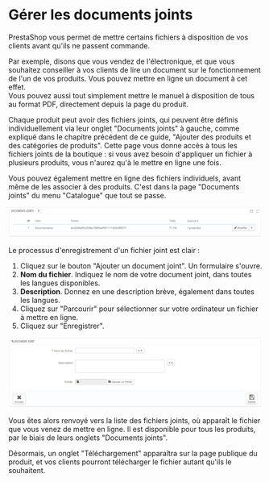 # Gérer les documents joints

PrestaShop vous permet de mettre certains fichiers à disposition de vos clients avant qu'ils ne passent commande.

Par exemple, disons que vous vendez de l'électronique, et que vous souhaitez conseiller à vos clients de lire un document sur le fonctionnement de l'un de vos produits. Vous pouvez mettre en ligne un document à cet effet.\
&#x20;Vous pouvez aussi tout simplement mettre le manuel à disposition de tous au format PDF, directement depuis la page du produit.

Chaque produit peut avoir des fichiers joints, qui peuvent être définis individuellement via leur onglet "Documents joints" à gauche, comme expliqué dans le chapitre précédent de ce guide, "Ajouter des produits et des catégories de produits". Cette page vous donne accès à tous les fichiers joints de la boutique : si vous avez besoin d'appliquer un fichier à plusieurs produits, vous n'aurez qu'à le mettre en ligne une fois.

Vous pouvez également mettre en ligne des fichiers individuels, avant même de les associer à des produits. C'est dans la page "Documents joints" du menu "Catalogue" que tout se passe.

![](../../../.gitbook/assets/23038582.png)

Le processus d'enregistrement d'un fichier joint est clair :

1. Cliquez sur le bouton "Ajouter un document joint". Un formulaire s'ouvre.
2. **Nom du fichier**. Indiquez le nom de votre document joint, dans toutes les langues disponibles.
3. **Description**. Donnez en une description brève, également dans toutes les langues.
4. Cliquez sur "Parcourir" pour sélectionner sur votre ordinateur un fichier à mettre en ligne.
5. Cliquez sur "Enregistrer".

![](../../../.gitbook/assets/23038584.png)

Vous êtes alors renvoyé vers la liste des fichiers joints, où apparaît le fichier que vous venez de mettre en ligne. Il est disponible pour tous les produits, par le biais de leurs onglets "Documents joints".

Désormais, un onglet "Téléchargement" apparaîtra sur la page publique du produit, et vos clients pourront télécharger le fichier autant qu'ils le souhaitent.

